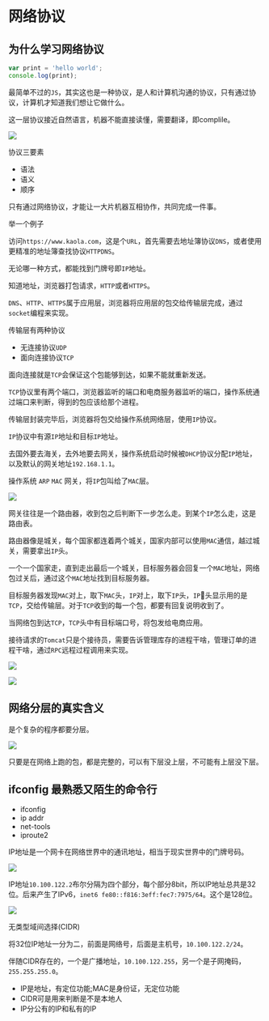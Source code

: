 # 网络协议

## 为什么学习网络协议

```js
var print = 'hello world';
console.log(print);
```

最简单不过的`JS`，其实这也是一种协议，是人和计算机沟通的协议，只有通过协议，计算机才知道我们想让它做什么。

这一层协议接近自然语言，机器不能直接读懂，需要翻译，即complile。

![](./images/network/1.png)

协议三要素

+ 语法
+ 语义
+ 顺序

只有通过网络协议，才能让一大片机器互相协作，共同完成一件事。

举一个例子

访问`https://www.kaola.com`，这是个`URL`，首先需要去地址簿协议`DNS`，或者使用更精准的地址簿查找协议`HTTPDNS`。

无论哪一种方式，都能找到门牌号即`IP`地址。

知道地址，浏览器打包请求，`HTTP`或者`HTTPS`。

`DNS`、`HTTP`、`HTTPS`属于应用层，浏览器将应用层的包交给传输层完成，通过`socket`编程来实现。

传输层有两种协议

+ 无连接协议`UDP`
+ 面向连接协议`TCP`

面向连接就是`TCP`会保证这个包能够到达，如果不能就重新发送。

`TCP`协议里有两个端口，浏览器监听的端口和电商服务器监听的端口，操作系统通过端口来判断，得到的包应该给那个进程。

传输层封装完毕后，浏览器将包交给操作系统网络层，使用`IP`协议。

`IP`协议中有源`IP`地址和目标`IP`地址。

去国外要去海关，去外地要去网关，操作系统启动时候被`DHCP`协议分配`IP`地址，以及默认的网关地址`192.168.1.1`。

操作系统 `ARP` `MAC` 网关，将`IP`包叫给了`MAC`层。

![](./images/network/2.png)

网关往往是一个路由器，收到包之后判断下一步怎么走。到某个`IP`怎么走，这是路由表。

路由器像是城关，每个国家都连着两个城关，国家内部可以使用`MAC`通信，越过城关，需要拿出`IP`头。

一个一个国家走，直到走出最后一个城关，目标服务器会回复一个`MAC`地址，网络包过关后，通过这个`MAC`地址找到目标服务器。

目标服务器发现`MAC`对上，取下`MAC`头，`IP`对上，取下`IP`头，`IP`头显示用的是`TCP`，交给传输层。对于`TCP`收到的每一个包，都要有回复说明收到了。

当网络包到达`TCP`，`TCP`头中有目标端口号，将包发给电商应用。

接待请求的`Tomcat`只是个接待员，需要告诉管理库存的进程干啥，管理订单的进程干啥，通过`RPC`远程过程调用来实现。

![](./images/network/3.png)

![](./images/network/4.png)

## 网络分层的真实含义

是个复杂的程序都要分层。

![](./images/network/5.png)

只要是在网络上跑的包，都是完整的，可以有下层没上层，不可能有上层没下层。

## ifconfig 最熟悉又陌生的命令行

+ ifconfig
+ ip addr
+ net-tools
+ iproute2

IP地址是一个网卡在网络世界中的通讯地址，相当于现实世界中的门牌号码。

![](./images/network/6.png)

IP地址`10.100.122.2`布尔分隔为四个部分，每个部分8bit，所以IP地址总共是32位。后来产生了IPv6，`inet6 fe80::f816:3eff:fec7:7975/64`。这个是128位。

![](./images/network/7.png)

无类型域间选择(CIDR)

将32位IP地址一分为二，前面是网络号，后面是主机号，`10.100.122.2/24`。

伴随CIDR存在的，一个是广播地址，`10.100.122.255`，另一个是子网掩码，`255.255.255.0`。

+ IP是地址，有定位功能;MAC是身份证，无定位功能
+ CIDR可是用来判断是不是本地人
+ IP分公有的IP和私有的IP